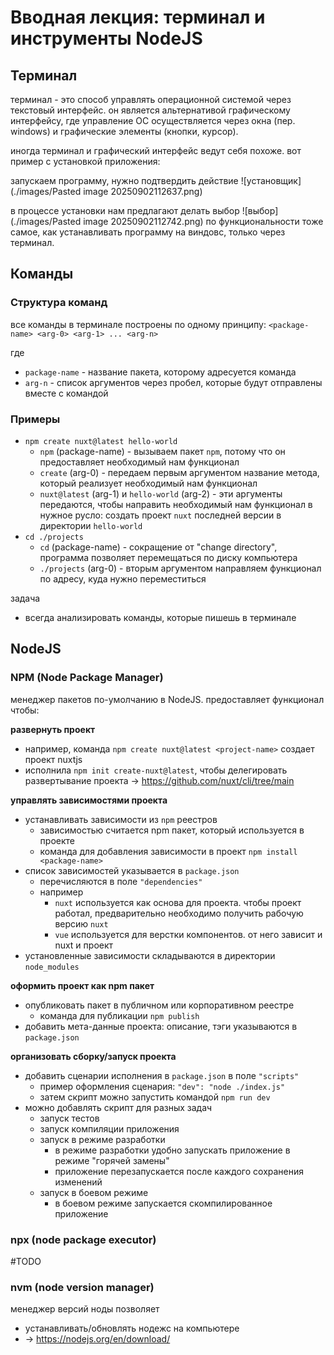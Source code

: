 # Вводная лекция: терминал и инструменты NodeJS

## Терминал
терминал - это способ управлять операционной системой через текстовый интерфейс. он является альтернативой графическому интерфейсу, где управление ОС осуществляется через окна (пер. windows) и графические элементы (кнопки, курсор). 

иногда терминал и графический интерфейс ведут себя похоже. вот пример с установкой приложения:

запускаем программу, нужно подтвердить действие
![установщик](./images/Pasted image 20250902112637.png)

в процессе установки нам предлагают делать выбор
![выбор](./images/Pasted image 20250902112742.png)
по функциональности тоже самое, как устанавливать программу на виндовс, только через терминал. 

## Команды

### Структура команд
все команды в терминале построены по одному принципу: `<package-name> <arg-0> <arg-1> ... <arg-n>`

где
- `package-name` - название пакета, которому адресуется команда
- `arg-n` - список аргументов через пробел, которые будут отправлены вместе с командой

### Примеры
- `npm create nuxt@latest hello-world` 
	- `npm` (package-name) - вызываем пакет `npm`, потому что он предоставляет необходимый нам функционал
	- `create` (arg-0) - передаем первым аргументом название метода, который реализует необходимый нам функционал
	- `nuxt@latest` (arg-1) и `hello-world` (arg-2) - эти аргументы передаются, чтобы направить необходимый нам функционал в нужное русло: создать проект `nuxt` последней версии в директории `hello-world`
- `cd ./projects`
	- `cd` (package-name) - сокращение от "change directory", программа позволяет перемещаться по диску компьютера
	- `./projects` (arg-0) - вторым аргументом направляем функционал по адресу, куда нужно переместиться

задача
- всегда анализировать команды, которые пишешь в терминале

## NodeJS

### NPM (Node Package Manager)
менеджер пакетов по-умолчанию в NodeJS. предоставляет функционал чтобы:

**развернуть проект**
- например, команда `npm create nuxt@latest <project-name>` создает проект nuxtjs 
- исполнила `npm init create-nuxt@latest`, чтобы делегировать развертывание проекта -> https://github.com/nuxt/cli/tree/main

**управлять зависимостями проекта**
- устанавливать зависимости из `npm` реестров
	- зависимостью считается npm пакет, который используется в проекте	
	- команда для добавления зависимости в проект `npm install <package-name>`
- список зависимостей указывается в `package.json`
	- перечисляются в поле `"dependencies"`
	- например
		- `nuxt` используется как основа для проекта. чтобы проект работал, предварительно необходимо получить рабочую версию `nuxt`
		- `vue` используется для верстки компонентов. от него зависит и nuxt и проект
- установленные зависимости складываются в директории `node_modules`

**оформить проект как npm пакет**
- опубликовать пакет в публичном или корпоративном реестре
	- команда для публикации `npm publish`
- добавить мета-данные проекта: описание, тэги указываются в `package.json`

**организовать сборку/запуск проекта**
- добавить сценарии исполнения в `package.json` в поле `"scripts"`
	- пример оформления сценария: `"dev": "node ./index.js"`
	- затем скрипт можно запустить командой `npm run dev`
- можно добавлять скрипт для разных задач
	- запуск тестов
	- запуск компиляции приложения
	- запуск в режиме разработки
		- в режиме разработки удобно запускать приложение в режиме "горячей замены"
		- приложение перезапускается после каждого сохранения изменений
	- запуск в боевом режиме
		- в боевом режиме запускается скомпилированное приложение
	
### npx (node package executor)
#TODO

### nvm (node version manager)
менеджер версий ноды позволяет
- устанавливать/обновлять нодежс на компьютере
- -> https://nodejs.org/en/download/